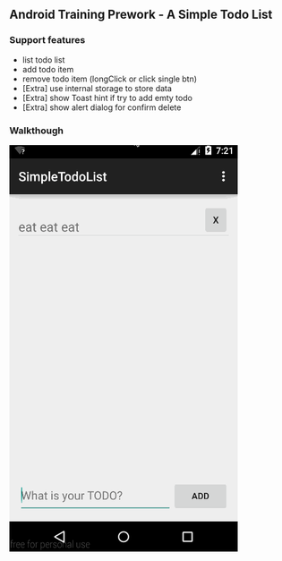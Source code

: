 ## Android Training Prework - A Simple Todo List

### Support features
* list todo list
* add todo item
* remove todo item (longClick or click single btn)
* [Extra] use internal storage to store data
* [Extra] show Toast hint if try to add emty todo
* [Extra] show alert dialog for confirm delete

### Walkthough
![Video Walkthrough](demo.gif)
